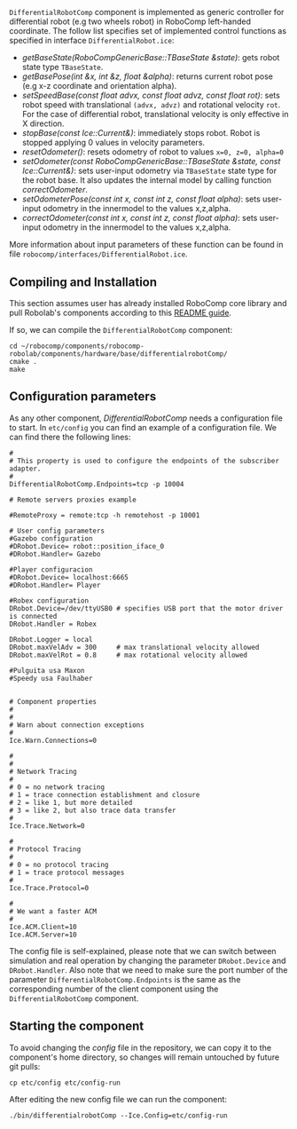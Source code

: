```
```
#
``` DifferentialRobotComp
```

`DifferentialRobotComp` component is implemented as generic controller for differential robot (e.g two wheels robot) in RoboComp left-handed coordinate. The follow list specifies set of implemented control functions as specified in interface `DifferentialRobot.ice`:

- *getBaseState(RoboCompGenericBase::TBaseState  &state)*: gets robot state type `TBaseState`.
- *getBasePose(int  &x,  int  &z,  float  &alpha)*: returns current robot pose (e.g x-z coordinate and orientation alpha).
- *setSpeedBase(const float  advx, const float advz, const float  rot)*: sets robot speed with translational `(advx, advz)` and rotational velocity `rot`. For the case of differential robot, translational velocity is only effective in X direction.  
- *stopBase(const Ice::Current&)*: immediately stops robot. Robot is stopped applying 0 values in velocity parameters.
- *resetOdometer()*: resets odometry of robot to values `x=0, z=0, alpha=0`
- *setOdometer(const RoboCompGenericBase::TBaseState  &state, const Ice::Current&)*: sets user-input odometry via `TBaseState` state type for the robot base. It also updates the internal model by calling function *correctOdometer*.
- *setOdometerPose(const int  x, const int  z, const float  alpha)*: sets user-input odometry in the innermodel to the values x,z,alpha.
- *correctOdometer(const int  x, const int  z, const float  alpha)*: sets user-input odometry in the innermodel to the values x,z,alpha.

More information about input parameters of these function can be found in file `robocomp/interfaces/DifferentialRobot.ice`.

## Compiling and Installation

This section assumes user has already installed RoboComp core library and pull Robolab's components according to this [README guide](https://github.com/robocomp/robocomp).

If so, we can compile the `DifferentialRobotComp` component:
```
cd ~/robocomp/components/robocomp-robolab/components/hardware/base/differentialrobotComp/
cmake .
make
```

## Configuration parameters
As any other component, *DifferentialRobotComp*
needs a configuration file to start. In `etc/config` you can find an example of a configuration file. We can find there the following lines:

```
#
# This property is used to configure the endpoints of the subscriber adapter.
#
DifferentialRobotComp.Endpoints=tcp -p 10004

# Remote servers proxies example

#RemoteProxy = remote:tcp -h remotehost -p 10001

# User config parameters
#Gazebo configuration
#DRobot.Device= robot::position_iface_0
#DRobot.Handler= Gazebo

#Player configuracion
#DRobot.Device= localhost:6665
#DRobot.Handler= Player

#Robex configuration
DRobot.Device=/dev/ttyUSB0 # specifies USB port that the motor driver is connected
DRobot.Handler = Robex     

DRobot.Logger = local
DRobot.maxVelAdv = 300     # max translational velocity allowed
DRobot.maxVelRot = 0.8     # max rotational velocity allowed

#Pulguita usa Maxon
#Speedy usa Faulhaber


# Component properties
#
#
# Warn about connection exceptions
#
Ice.Warn.Connections=0

#
#
# Network Tracing
#
# 0 = no network tracing
# 1 = trace connection establishment and closure
# 2 = like 1, but more detailed
# 3 = like 2, but also trace data transfer
#
Ice.Trace.Network=0

#
# Protocol Tracing
#
# 0 = no protocol tracing
# 1 = trace protocol messages
#
Ice.Trace.Protocol=0

#
# We want a faster ACM
#
Ice.ACM.Client=10
Ice.ACM.Server=10
```

The config file is self-explained, please note that we can switch between simulation and real operation by changing the parameter `DRobot.Device` and `DRobot.Handler`. Also note that we need to make sure the port number of the parameter `DifferentialRobotComp.Endpoints` is the same as the corresponding number of the client component using the `DifferentialRobotComp` component.

## Starting the component
To avoid changing the *config* file in the repository, we can copy it to the component's home directory, so changes will remain untouched by future git pulls:

```
cp etc/config etc/config-run
```

After editing the new config file we can run the component:

```
./bin/differentialrobotComp --Ice.Config=etc/config-run
```
